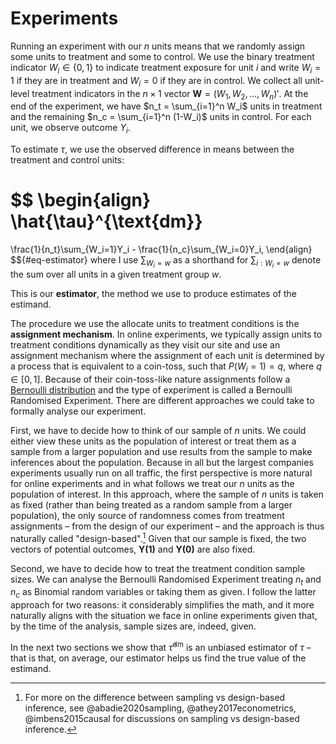 # Experiments

Running an experiment with our $n$ units means that we randomly assign some units to treatment and some to control. We use the binary treatment indicator $W_i \in \{0, 1\}$ to indicate treatment exposure for unit $i$ and write $W_i = 1$ if they are in treatment and $W_i = 0$ if they are in control. We collect all unit-level treatment indicators in the $n \times 1$ vector $\mathbf{W} = (W_1, W_2, \dots, W_n)'$. At the end of the experiment, we have $n_t = \sum_{i=1}^n W_i$ units in treatment and the remaining $n_c = \sum_{i=1}^n (1-W_i)$ units in control. For each unit, we observe outcome $Y_i$.

To estimate $\tau$, we use the observed difference in means between the treatment and control units:

$$
\begin{align}
\hat{\tau}^{\text{dm}}
=
\frac{1}{n_t}\sum_{W_i=1}Y_i - \frac{1}{n_c}\sum_{W_i=0}Y_i,
\end{align}
$${#eq-estimator}
where I use $\sum_{W_i=w}$ as a shorthand for $\sum_{i:W_i=w}$ denote the sum over all units in a given treatment group $w$. 

This is our **estimator**, the method we use to produce estimates of the estimand. 

The procedure we use the allocate units to treatment conditions is the **assignment mechanism**. In online experiments, we typically assign units to treatment conditions dynamically as they visit our site and use an assignment mechanism where the assignment of each unit is determined by a process that is equivalent to a coin-toss, such that $P(W_i=1) = q$, where $q \in [0, 1]$. Because of their coin-toss-like nature assignments follow a [Bernoulli distribution](https://en.wikipedia.org/wiki/Bernoulli_distribution) and the type of experiment is called a Bernoulli Randomised Experiment. There are different approaches we could take to formally analyse our experiment.

First, we have to decide how to think of our sample of $n$ units. We could either view these units as the population of interest or treat them as a sample from a larger population and use results from the sample to make inferences about the population. Because in all but the largest companies experiments usually run on all traffic, the first perspective is more natural for online experiments and in what follows we treat our $n$ units as the population of interest. In this approach, where the sample of $n$ units is taken as fixed (rather than being treated as a random sample from a larger population), the only source of randomness comes from treatment assignments – from the design of our experiment – and the approach is thus naturally called "design-based".[^design] Given that our sample is fixed, the two vectors of potential outcomes, $\mathbf{Y(1)}$ and $\mathbf{Y(0)}$ are also fixed.

Second, we have to decide how to treat the treatment condition sample sizes. We can analyse the Bernoulli Randomised Experiment treating $n_t$ and $n_c$ as Binomial random variables or taking them as given. I follow the latter approach for two reasons: it considerably simplifies the math, and it more naturally aligns with the situation we face in online experiments given that, by the time of the analysis, sample sizes are, indeed, given.

In the next two sections we show that $\hat{\tau}^{\text{dm}}$ is an unbiased estimator of $\tau$ – that is that, on average, our estimator helps us find the true value of the estimand.

[^design]: For more on the difference between sampling vs design-based inference, see @abadie2020sampling, @athey2017econometrics, @imbens2015causal  for discussions on sampling vs design-based inference.
